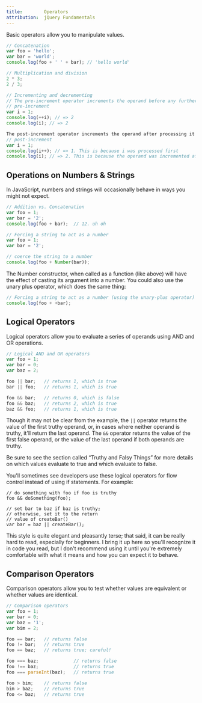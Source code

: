 ```yaml
---
title:        Operators
attribution:  jQuery Fundamentals
---
```

Basic operators allow you to manipulate values.

``` js
// Concatenation
var foo = 'hello';
var bar = 'world';
console.log(foo + ' ' + bar); // 'hello world'
```

``` js
// Multiplication and division
2 * 3;
2 / 3;
```

``` js
// Incrementing and decrementing
// The pre-increment operator increments the operand before any further processing.
// pre-increment
var i = 1;
console.log(++i); // => 2
console.log(i); // => 2

The post-increment operator increments the operand after processing it.
// post-increment
var i = 1;
console.log(i++); // => 1. This is because i was processed first
console.log(i); // => 2. This is because the operand was incremented after processing in the previous step.
```

## Operations on Numbers & Strings

In JavaScript, numbers and strings will occasionally behave in ways you might
not expect.

``` js
// Addition vs. Concatenation
var foo = 1;
var bar = '2';
console.log(foo + bar);  // 12. uh oh
```

``` js
// Forcing a string to act as a number
var foo = 1;
var bar = '2';

// coerce the string to a number
console.log(foo + Number(bar));
```

The Number constructor, when called as a function (like above) will have the
effect of casting its argument into a number. You could also use the unary plus
operator, which does the same thing:

``` js
// Forcing a string to act as a number (using the unary-plus operator)
console.log(foo + +bar);
```

## Logical Operators

Logical operators allow you to evaluate a series of operands using AND and OR
operations.

``` js
// Logical AND and OR operators
var foo = 1;
var bar = 0;
var baz = 2;

foo || bar;   // returns 1, which is true
bar || foo;   // returns 1, which is true

foo && bar;   // returns 0, which is false
foo && baz;   // returns 2, which is true
baz && foo;   // returns 1, which is true
```

Though it may not be clear from the example, the `||` operator returns the value
of the first truthy operand, or, in cases where neither operand is truthy,
it'll return the last operand. The `&&` operator returns the value of
the first false operand, or the value of the last operand if both operands are
truthy.

Be sure to see the section called “Truthy and Falsy Things” for more
details on which values evaluate to true and which evaluate to false.

<div class="note">
You'll sometimes see developers use these logical operators for flow control
instead of using if statements. For example:

    // do something with foo if foo is truthy
    foo && doSomething(foo);

    // set bar to baz if baz is truthy;
    // otherwise, set it to the return
    // value of createBar()
    var bar = baz || createBar();

This style is quite elegant and pleasantly terse; that said, it can be really
hard to read, especially for beginners. I bring it up here so you'll recognize
it in code you read, but I don't recommend using it until you're extremely
comfortable with what it means and how you can expect it to behave.
</div>

## Comparison Operators

Comparison operators allow you to test whether values are equivalent or whether
values are identical.

``` js
// Comparison operators
var foo = 1;
var bar = 0;
var baz = '1';
var bim = 2;

foo == bar;   // returns false
foo != bar;   // returns true
foo == baz;   // returns true; careful!

foo === baz;             // returns false
foo !== baz;             // returns true
foo === parseInt(baz);   // returns true

foo > bim;    // returns false
bim > baz;    // returns true
foo <= baz;   // returns true
```
